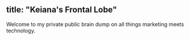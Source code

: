 title: "Keiana's Frontal Lobe"
---

Welcome to my private public brain dump on all things marketing meets technology. 
